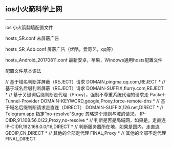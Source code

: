 
## ios小火箭科学上网


----------


ios 小火箭翻墙配置文件

hosts_SR.conf
未屏蔽广告

hosts_SR_Adb.conf
屏蔽广告（优酷，爱奇艺，qq等） 

hosts_Android_20170811.conf
最新安卓，苹果，Windows通用hosts配置文件

配置文件基本语法

// 基于域名判断并屏蔽（REJECT）请求
DOMAIN,pingma.qq.com,REJECT
*
// 基于域名后缀判断屏蔽（REJECT）请求
DOMAIN-SUFFIX,flurry.com,REJECT
*
// 基于关键词后缀判断走代理（Proxy），强制不尊重系统代理的请求走
Packet-Tunnel-Provider DOMAIN-KEYWORD,google,Proxy,force-remote-dns
*
// 基于域名后缀判断请求走直连（DIRECT）
DOMAIN-SUFFIX,126.net,DIRECT
*
// Telegram.app 指定“no-resolve”Surge 忽略这个规则与域的请求。
IP-CIDR,91.108.56.0/22,Proxy,no-resolve
*
// 判断是否是局域网，如果是，走直连
IP-CIDR,192.168.0.0/16,DIRECT
*
// 判断服务器所在地，如果是国内，走直连
GEOIP,CN,DIRECT
*
// 其他的全部走代理
FINAL,Proxy
*
// 其他的全部不走代理
FINAL,DIRECT
